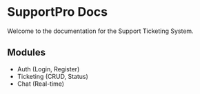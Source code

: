 # SupportPro Docs

Welcome to the documentation for the Support Ticketing System.

## Modules

- Auth (Login, Register)
- Ticketing (CRUD, Status)
- Chat (Real-time)
